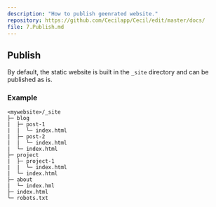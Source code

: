 ```yaml
---
description: "How to publish geenrated website."
repository: https://github.com/Cecilapp/Cecil/edit/master/docs/
file: 7.Publish.md
---
```


## Publish

By default, the static website is built in the `_site` directory and can be published as is.

### Example

```text
<mywebsite>/_site
├─ blog
|  ├─ post-1
|  |  └─ index.html
|  ├─ post-2
|  |  └─ index.html
|  └─ index.html
├─ project
|  ├─ project-1
|  |  └─ index.html
|  └─ index.html
├─ about
|  └─ index.hml
├─ index.html
└─ robots.txt
```

